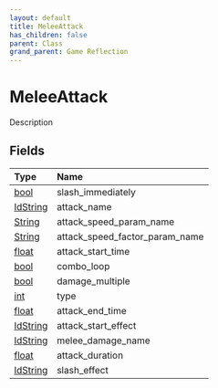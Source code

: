 ```yaml
---
layout: default
title: MeleeAttack
has_children: false
parent: Class
grand_parent: Game Reflection
---
```

# MeleeAttack
Description 

## Fields

| Type | Name |
|:-------------|:--------------|
| [bool](/docs/game-reflection/components/bool) | slash_immediately |
| [IdString](/docs/game-reflection/components/id_string) | attack_name |
| [String](/docs/game-reflection/components/string) | attack_speed_param_name |
| [String](/docs/game-reflection/components/string) | attack_speed_factor_param_name |
| [float](/docs/game-reflection/components/float) | attack_start_time |
| [bool](/docs/game-reflection/components/bool) | combo_loop |
| [bool](/docs/game-reflection/components/bool) | damage_multiple |
| [int](/docs/game-reflection/enums/int) | type |
| [float](/docs/game-reflection/components/float) | attack_end_time |
| [IdString](/docs/game-reflection/components/id_string) | attack_start_effect |
| [IdString](/docs/game-reflection/components/id_string) | melee_damage_name |
| [float](/docs/game-reflection/components/float) | attack_duration |
| [IdString](/docs/game-reflection/components/id_string) | slash_effect |


